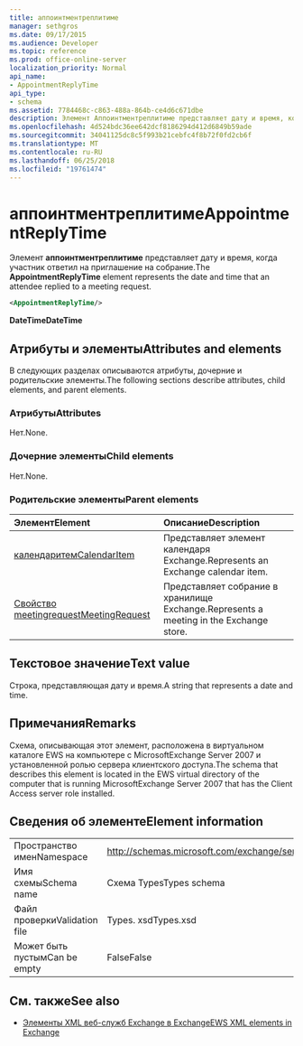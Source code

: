 ```yaml
---
title: аппоинтментреплитиме
manager: sethgros
ms.date: 09/17/2015
ms.audience: Developer
ms.topic: reference
ms.prod: office-online-server
localization_priority: Normal
api_name:
- AppointmentReplyTime
api_type:
- schema
ms.assetid: 7784468c-c863-488a-864b-ce4d6c671dbe
description: Элемент Аппоинтментреплитиме представляет дату и время, когда участник ответил на приглашение на собрание.
ms.openlocfilehash: 4d524bdc36ee642dcf8186294d412d6849b59ade
ms.sourcegitcommit: 34041125dc8c5f993b21cebfc4f8b72f0fd2cb6f
ms.translationtype: MT
ms.contentlocale: ru-RU
ms.lasthandoff: 06/25/2018
ms.locfileid: "19761474"
---
```

# <a name="appointmentreplytime"></a><span data-ttu-id="86d87-103">аппоинтментреплитиме</span><span class="sxs-lookup"><span data-stu-id="86d87-103">AppointmentReplyTime</span></span>

<span data-ttu-id="86d87-104">Элемент **аппоинтментреплитиме** представляет дату и время, когда участник ответил на приглашение на собрание.</span><span class="sxs-lookup"><span data-stu-id="86d87-104">The **AppointmentReplyTime** element represents the date and time that an attendee replied to a meeting request.</span></span> 
  
```xml
<AppointmentReplyTime/>
```

 <span data-ttu-id="86d87-105">**DateTime**</span><span class="sxs-lookup"><span data-stu-id="86d87-105">**DateTime**</span></span>
## <a name="attributes-and-elements"></a><span data-ttu-id="86d87-106">Атрибуты и элементы</span><span class="sxs-lookup"><span data-stu-id="86d87-106">Attributes and elements</span></span>

<span data-ttu-id="86d87-107">В следующих разделах описываются атрибуты, дочерние и родительские элементы.</span><span class="sxs-lookup"><span data-stu-id="86d87-107">The following sections describe attributes, child elements, and parent elements.</span></span>
  
### <a name="attributes"></a><span data-ttu-id="86d87-108">Атрибуты</span><span class="sxs-lookup"><span data-stu-id="86d87-108">Attributes</span></span>

<span data-ttu-id="86d87-109">Нет.</span><span class="sxs-lookup"><span data-stu-id="86d87-109">None.</span></span>
  
### <a name="child-elements"></a><span data-ttu-id="86d87-110">Дочерние элементы</span><span class="sxs-lookup"><span data-stu-id="86d87-110">Child elements</span></span>

<span data-ttu-id="86d87-111">Нет.</span><span class="sxs-lookup"><span data-stu-id="86d87-111">None.</span></span>
  
### <a name="parent-elements"></a><span data-ttu-id="86d87-112">Родительские элементы</span><span class="sxs-lookup"><span data-stu-id="86d87-112">Parent elements</span></span>

|<span data-ttu-id="86d87-113">**Элемент**</span><span class="sxs-lookup"><span data-stu-id="86d87-113">**Element**</span></span>|<span data-ttu-id="86d87-114">**Описание**</span><span class="sxs-lookup"><span data-stu-id="86d87-114">**Description**</span></span>|
|:-----|:-----|
|[<span data-ttu-id="86d87-115">календаритем</span><span class="sxs-lookup"><span data-stu-id="86d87-115">CalendarItem</span></span>](calendaritem.md) <br/> |<span data-ttu-id="86d87-116">Представляет элемент календаря Exchange.</span><span class="sxs-lookup"><span data-stu-id="86d87-116">Represents an Exchange calendar item.</span></span>  <br/> |
|[<span data-ttu-id="86d87-117">Свойство meetingrequest</span><span class="sxs-lookup"><span data-stu-id="86d87-117">MeetingRequest</span></span>](meetingrequest.md) <br/> |<span data-ttu-id="86d87-118">Представляет собрание в хранилище Exchange.</span><span class="sxs-lookup"><span data-stu-id="86d87-118">Represents a meeting in the Exchange store.</span></span>  <br/> |
   
## <a name="text-value"></a><span data-ttu-id="86d87-119">Текстовое значение</span><span class="sxs-lookup"><span data-stu-id="86d87-119">Text value</span></span>

<span data-ttu-id="86d87-120">Строка, представляющая дату и время.</span><span class="sxs-lookup"><span data-stu-id="86d87-120">A string that represents a date and time.</span></span>
  
## <a name="remarks"></a><span data-ttu-id="86d87-121">Примечания</span><span class="sxs-lookup"><span data-stu-id="86d87-121">Remarks</span></span>

<span data-ttu-id="86d87-122">Схема, описывающая этот элемент, расположена в виртуальном каталоге EWS на компьютере с MicrosoftExchange Server 2007 и установленной ролью сервера клиентского доступа.</span><span class="sxs-lookup"><span data-stu-id="86d87-122">The schema that describes this element is located in the EWS virtual directory of the computer that is running MicrosoftExchange Server 2007 that has the Client Access server role installed.</span></span>
  
## <a name="element-information"></a><span data-ttu-id="86d87-123">Сведения об элементе</span><span class="sxs-lookup"><span data-stu-id="86d87-123">Element information</span></span>

|||
|:-----|:-----|
|<span data-ttu-id="86d87-124">Пространство имен</span><span class="sxs-lookup"><span data-stu-id="86d87-124">Namespace</span></span>  <br/> |http://schemas.microsoft.com/exchange/services/2006/types  <br/> |
|<span data-ttu-id="86d87-125">Имя схемы</span><span class="sxs-lookup"><span data-stu-id="86d87-125">Schema name</span></span>  <br/> |<span data-ttu-id="86d87-126">Схема Types</span><span class="sxs-lookup"><span data-stu-id="86d87-126">Types schema</span></span>  <br/> |
|<span data-ttu-id="86d87-127">Файл проверки</span><span class="sxs-lookup"><span data-stu-id="86d87-127">Validation file</span></span>  <br/> |<span data-ttu-id="86d87-128">Types. xsd</span><span class="sxs-lookup"><span data-stu-id="86d87-128">Types.xsd</span></span>  <br/> |
|<span data-ttu-id="86d87-129">Может быть пустым</span><span class="sxs-lookup"><span data-stu-id="86d87-129">Can be empty</span></span>  <br/> |<span data-ttu-id="86d87-130">False</span><span class="sxs-lookup"><span data-stu-id="86d87-130">False</span></span>  <br/> |
   
## <a name="see-also"></a><span data-ttu-id="86d87-131">См. также</span><span class="sxs-lookup"><span data-stu-id="86d87-131">See also</span></span>

- [<span data-ttu-id="86d87-132">Элементы XML веб-служб Exchange в Exchange</span><span class="sxs-lookup"><span data-stu-id="86d87-132">EWS XML elements in Exchange</span></span>](ews-xml-elements-in-exchange.md)

